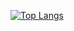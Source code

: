 [![Top Langs](https://github-readme-stats.vercel.app/api/top-langs/?username=RaulRonald&layout=compact)](https://github.com/Raul/github-readme-stats)
